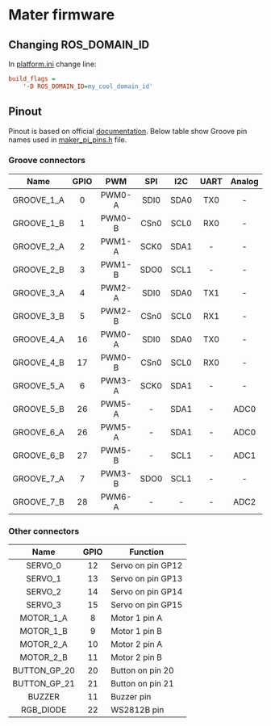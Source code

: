 # Mater firmware

## Changing ROS_DOMAIN_ID

In [platform.ini](./platformio.ini) change line:
``` ini
build_flags =
    '-D ROS_DOMAIN_ID=my_cool_domain_id'
```

## Pinout

Pinout is based on official [documentation](https://docs.google.com/document/d/1DJASwxgbattM37V4AIlJVR4pxukq0up25LppA8-z_AY/edit). Below table show Groove pin names used in [maker_pi_pins.h](./include/maker_pi_pins.h) file.

### Groove connectors

|    Name    | GPIO |   PWM  | SPI  | I2C  | UART | Analog |
|:----------:|:----:|:------:|:----:|:----:|:----:|:------:|
| GROOVE_1_A |  0   | PWM0-A | SDI0 | SDA0 | TX0  |    -   |
| GROOVE_1_B |  1   | PWM0-B | CSn0 | SCL0 | RX0  |    -   |
| GROOVE_2_A |  2   | PWM1-A | SCK0 | SDA1 |  -   |    -   |
| GROOVE_2_B |  3   | PWM1-B | SDO0 | SCL1 |  -   |    -   |
| GROOVE_3_A |  4   | PWM2-A | SDI0 | SDA0 | TX1  |    -   |
| GROOVE_3_B |  5   | PWM2-B | CSn0 | SCL0 | RX1  |    -   |
| GROOVE_4_A |  16  | PWM0-A | SDI0 | SDA0 | TX0  |    -   |
| GROOVE_4_B |  17  | PWM0-B | CSn0 | SCL0 | RX0  |    -   |
| GROOVE_5_A |  6   | PWM3-A | SCK0 | SDA1 |  -   |    -   |
| GROOVE_5_B |  26  | PWM5-A |   -  | SDA1 |  -   |  ADC0  |
| GROOVE_6_A |  26  | PWM5-A |   -  | SDA1 |  -   |  ADC0  |
| GROOVE_6_B |  27  | PWM5-B |   -  | SCL1 |  -   |  ADC1  |
| GROOVE_7_A |  7   | PWM3-B | SDO0 | SCL1 |  -   |    -   |
| GROOVE_7_B |  28  | PWM6-A |   -  |  -   |  -   |  ADC2  |

### Other connectors

|     Name     | GPIO | Function          |
|:------------:|:----:|-------------------|
| SERVO_0      |  12  | Servo on pin GP12 |
| SERVO_1      |  13  | Servo on pin GP13 |
| SERVO_2      |  14  | Servo on pin GP14 |
| SERVO_3      |  15  | Servo on pin GP15 |
| MOTOR_1_A    |  8   | Motor 1 pin A     |
| MOTOR_1_B    |  9   | Motor 1 pin B     |
| MOTOR_2_A    |  10  | Motor 2 pin A     |
| MOTOR_2_B    |  11  | Motor 2 pin B     |
| BUTTON_GP_20 |  20  | Button on pin 20  |
| BUTTON_GP_21 |  21  | Button on pin 21  |
| BUZZER       |  11  | Buzzer pin        |
| RGB_DIODE    |  22  | WS2812B pin       |